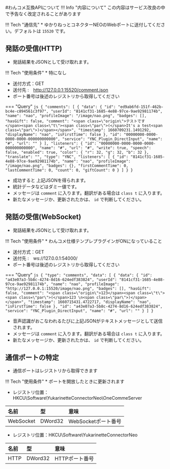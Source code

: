 #わんコメ互換APIについて
!!! Info "内容について"
    この内容はサービス改良の中で予告なく改定されることがあります

!!! Tech "通信先"
    * ゆかりねっとコネクターNEOのWebポートに送付してください。デフォルトは ``15520`` です。

## 発話の受信(HTTP)

* 発話結果をJSONとして受け取れます。

!!! Tech "使用条件"
    * 特になし
* 送付方式：GET
* 送付先 :　http://127.0.0.1:15520/comment.json
* ポート番号は後述のレジストリから取得してください

=== "Query"
    ``` js
        {
            "comments": [
                {
                    "data": {
                        "id": "ed9ab6fd-151f-462b-bc4e-c894561c3f97",
                        "userId": "8141cf31-1685-4e88-97ce-9ae92981174b",
                        "name": "nao",
                        "profileImage": "/image/nao.png",
                        "badges": [],
                        "hasGift": false,
                        "comment": "<span class=\"origin\">テストです</span>⁣⁣<span class=\"t\"><span class=\"par\">(</span>It's a test<span class=\"par\">)</span></span>⁣⁣",
                        "timestamp": 1660709231.1491292,
                        "displayName": "nao",
                        "isFirstTime": false
                    },
                    "id": "00000000-0000-0000-0000-000000000000",
                    "service": "YNC_Plugin_DirectInput",
                    "name": "#",
                    "url": ""
                }
            ],
            "listeners": {
                "id": "00000000-0000-0000-0000-000000000000",
                "name": "#",
                "url": "#",
                "write": true,
                "speech": false,
                "enabled": true,
                "color": {
                    "r": 32,
                    "g": 32,
                    "b": 32
                },
                "translate": "",
                "type": "YNC",
                "listeners": [
                    {
                        "id": "8141cf31-1685-4e88-97ce-9ae92981174b",
                        "name": "nao",
                        "profileImage": "/image/nao.png",
                        "badges": {},
                        "firstCommentTime": 0,
                        "lastCommentTime": 0,
                        "count": 0,
                        "giftCount": 0
                    }
                ]
            }
        }
    ```

* 成功すると 上記JSONを得られます。
* 統計データなどはダミー値です。
* メッセージは ``comment`` に入ります。翻訳がある場合は ``class t`` に入ります。
* 新たなメッセージか、更新されたかは、 ``id`` で判断してください。

## 発話の受信(WebSocket)

* 発話結果をJSONとして受け取れます。

!!! Tech "使用条件"
    * わんコメ仕様テンプレプラグインがONになっていること

* 送付方式：GET
* 送付先 :　ws://127.0.0.1:54000/ 
* ポート番号は後述のレジストリから取得してください

=== "Query"
    ``` js
        {
            "type": "comments",
            "data": [
                {
                    "data": {
                        "id": "a43e07a3-5b8c-4274-8d16-624edf383824",
                        "userId": "8141cf31-1685-4e88-97ce-9ae92981174b",
                        "name": "nao",
                        "profileImage": "http://127.0.0.1:15520/image/nao.png",
                        "badges": [],
                        "hasGift": false,
                        "comment": "<span class=\"origin\">123</span>⁣⁣<span class=\"t\"><span class=\"par\">(</span>123 \n<span class=\"par\">)</span></span>⁣⁣",
                        "timestamp": 1660715431.4722717,
                        "displayName": "nao",
                        "isFirstTime": false
                    },
                    "id": "a43e07a3-5b8c-4274-8d16-624edf383824",
                    "service": "YNC_Plugin_DirectInput",
                    "name": "#",
                    "url": ""
                }
            ]
        }
    ```

* 音声認識がおこなわれるたびに上記JSONがテキストメッセージとして送信されます。
* メッセージは ``comment`` に入ります。翻訳がある場合は ``class t`` に入ります。
* 新たなメッセージか、更新されたかは、 ``id`` で判断してください。

## 通信ポートの特定

* 通信ポートはレジストリから取得できます

!!! Tech "使用条件"
    * ポートを開放したときに更新されます

* レジストリ位置：HKCU\Software\YukarinetteConnectorNeo\OneCommeServer

|名前|型|意味|
|:--|:--|:--|
|WebSocket|DWord32|WebSocketポート番号|

* レジストリ位置：HKCU\Software\YukarinetteConnectorNeo

|名前|型|意味|
|:--|:--|:--|
|HTTP|DWord32|HTTPポート番号|